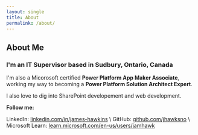 ```yaml
---
layout: single
title: About
permalink: /about/
---
```


## About Me

### I'm an IT Supervisor based in Sudbury, Ontario, Canada

I'm also a Micorosoft certified **Power Platform App Maker Associate**, working my way to becoming a **Power Platform Solution Architect Expert**.

I also love to dig into SharePoint developement and web development.

**Follow me:**

LinkedIn: [linkedin.com/in/james-hawkins](https://www.linkedin.com/in/james-hawkins/) \\
GitHub: [github.com/jhawksno](https://github.com/jhawksno) \\
Microsoft Learn: [learn.microsoft.com/en-us/users/jamhawk](https://learn.microsoft.com/en-us/users/jamhawk/)
